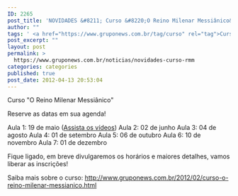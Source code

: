 ```yaml
---
ID: 2265
post_title: 'NOVIDADES &#8211; Curso &#8220;O Reino Milenar Messiânico&#8221;'
author: ""
tags: ' <a href="https://www.gruponews.com.br/tag/curso" rel="tag">Curso</a>, <a href="https://www.gruponews.com.br/tag/governo" rel="tag">Governo</a>, <a href="https://www.gruponews.com.br/tag/mil" rel="tag">mil</a>, <a href="https://www.gruponews.com.br/tag/milenar" rel="tag">milenar</a>, <a href="https://www.gruponews.com.br/tag/milenio" rel="tag">Milênio</a>, <a href="https://www.gruponews.com.br/tag/reinado" rel="tag">reinado</a>, <a href="https://www.gruponews.com.br/tag/reino" rel="tag">Reino</a>'
post_excerpt: ""
layout: post
permalink: >
  https://www.gruponews.com.br/noticias/novidades-curso-rmm
categories: categories
published: true
post_date: 2012-04-13 20:53:04
---
```

Curso "O Reino Milenar Messiânico"

Reserve as datas em sua agenda!

Aula 1: 19 de maio (<a title="Curso “O Reino Milenar Messiânico” #aula01" href="http://www.gruponews.com.br/audiosevideos/curso-reino-milenar-messianico/aula01">Assista os vídeos</a>)
Aula 2: 02 de junho
Aula 3: 04 de agosto
Aula 4: 01 de setembro
Aula 5: 06 de outubro
Aula 6: 10 de novembro
Aula 7: 01 de dezembro

Fique ligado, em breve divulgaremos os horários e maiores detalhes, vamos liberar as inscrições!

Saiba mais sobre o curso: <a href="http://www.gruponews.com.br/2012/02/curso-o-reino-milenar-messianico.html">http://www.gruponews.com.br/2012/02/curso-o-reino-milenar-messianico.html</a>